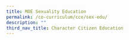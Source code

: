 ```yaml
---
title: MOE Sexuality Education
permalink: /co-curriculum/cce/sex-edu/
description: ""
third_nav_title: Character Citizen Education
---
```

